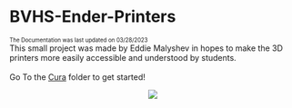 # BVHS-Ender-Printers
<sub><sub>The Documentation was last updated on 03/28/2023</sub></sub>
<br>
This small project was made by Eddie Malyshev in hopes to make the 3D printers more easily accessible and understood by students. 
<br><br>
Go To the <a href="https://github.com/EAMalyshev/BVHS-Cura/tree/main/Cura">Cura</a> folder to get started!
<p align="center">
  <img src="https://upload.wikimedia.org/wikipedia/commons/thumb/d/d4/Klipper-logo_svg.svg/512px-Klipper-logo_svg.svg.png" />
</p>
